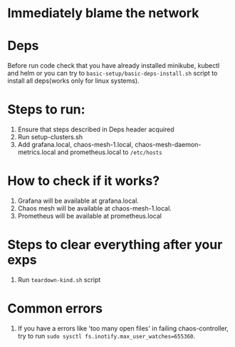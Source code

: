 # Immediately blame the network

# Deps
Before run code check that you have already installed minikube, kubectl and helm or you can try to `basic-setup/basic-deps-install.sh` script to install all deps(works only for linux systems).

# Steps to run:
1. Ensure that steps described in Deps header acquired
2. Run setup-clusters.sh
3. Add grafana.local, chaos-mesh-1.local, chaos-mesh-daemon-metrics.local and prometheus.local to `/etc/hosts`

# How to check if it works?
1. Grafana will be available at grafana.local.
2. Chaos mesh will be available at chaos-mesh-1.local.
3. Prometheus will be available at prometheus.local

# Steps to clear everything after your exps
1. Run `teardown-kind.sh` script

# Common errors
1. If you have a errors like 'too many open files' in failing chaos-controller, try to run `sudo sysctl fs.inotify.max_user_watches=655360`.
